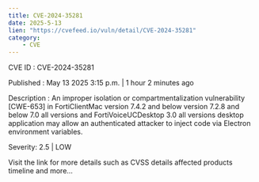 ```yaml
---
title: CVE-2024-35281
date: 2025-5-13
lien: "https://cvefeed.io/vuln/detail/CVE-2024-35281"
category:
    - CVE
---
```


CVE ID : CVE-2024-35281

Published :  May 13
2025
3:15 p.m. | 1 hour
2 minutes ago

Description : An improper isolation or compartmentalization vulnerability [CWE-653] in FortiClientMac version 7.4.2 and below
version 7.2.8 and below
7.0 all versions and FortiVoiceUCDesktop 3.0 all versions desktop application may allow an authenticated attacker to inject code via Electron environment variables.

Severity: 2.5 | LOW

Visit the link for more details
such as CVSS details
affected products
timeline
and more...
